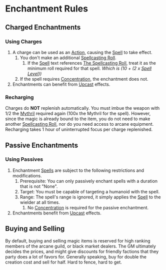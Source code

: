 # Enchantment Rules

## Charged Enchantments

### Using Charges

1. A charge can be used as an [Action](../../Game%20Procedures/Action.md), causing the [Spell](../Spellcasting/Spells.md) to take effect.
	1. You don't make an additional [Spellcasting Roll](../Spellcasting/Spellcasting.md#The%20Spellcasting%20Roll).
		1. If the [Spell](../Spellcasting/Spells.md) text references [The Spellcasting Roll](../Spellcasting/Spellcasting.md#The%20Spellcasting%20Roll), treat it as the minimum roll required for that spell. *Which is (10 + (2 x [Spell Level](../Spells/Spell%20Level.md)))*
	2. If the spell requires [Concentration](../Spellcasting/Concentration.md), the enchantment does not.
2. Enchantments can benefit from [Upcast](../Spellcasting/Spellcasting.md#Upcast) effects.

### Recharging

Charges do **NOT** replenish automatically. You must imbue the weapon with 1/2 the [Mythril](../Mythril.md) required again (100x the Mythril for the spell). However, since the magic is already bound to the item, you do not need to make another [Spellcasting Roll](../Spellcasting/Spellcasting.md#The%20Spellcasting%20Roll), nor do you need access to arcane equipment. Recharging takes 1 hour of uninterrupted focus per charge replenished.

## Passive Enchantments

### Using Passives

1. Enchantment [Spells](../Spellcasting/Spells.md) are subject to the following restrictions and modifications.
	1. Prerequisite: You can only passively enchant spells with a duration that is not "None".
	2. Target: You must be capable of targeting a humanoid with the spell.
	3. Range: The spell's range is ignored, it simply applies the [Spell](../Spellcasting/Spells.md) to the wielder at all times.
		1. No [Concentration](../Spellcasting/Concentration.md) is required for the passive enchantment.
2. Enchantments benefit from [Upcast](../Spellcasting/Spellcasting.md#Upcast) effects.

## Buying and Selling

By default, buying and selling magic items is reserved for high ranking members of the arcane guild, or black market dealers. The GM ultimately decides the prices, and might give discounts for friendly factions that they party does a lot of favors for. Generally speaking, buy for double the creation cost and sell for half. Hard to fence, hard to get.
